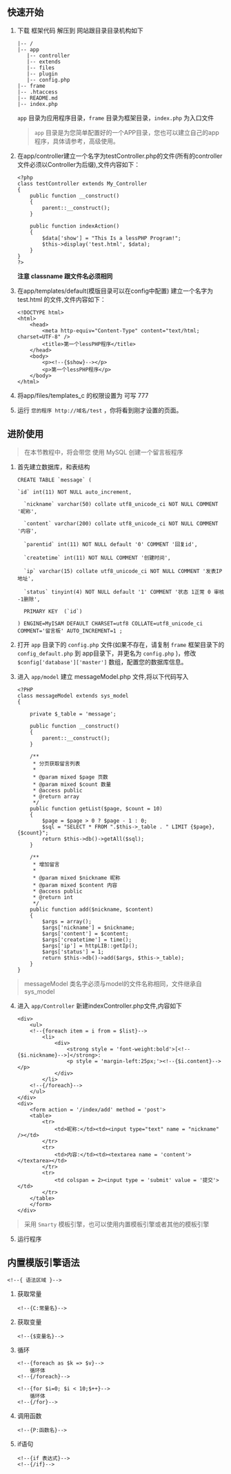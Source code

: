 快速开始
-------
1. 下载 框架代码 解压到 网站跟目录目录机构如下

	```
	|-- /
	|-- app
	   |-- controller
	   |-- extends
	   |-- files
	   |-- plugin
	   |-- config.php
	|-- frame
	|-- .htaccess
	|-- README.md
	|-- index.php
	```
	`app` 目录为应用程序目录，`frame` 目录为框架目录，`index.php` 为入口文件
	> `app` 目录是为您简单配置好的一个APP目录，您也可以建立自己的app程序，具体请参考，高级使用。

2. 在app/controller建立一个名字为testController.php的文件(所有的controller文件必须以Controller为后缀),文件内容如下：

	```
	<?php
	class testController extends My_Controller
	{
		public function __construct()
		{
			parent::__construct();
		}

		public function indexAction()
		{
			$data['show'] = "This Is a lessPHP Program!";
			$this->display('test.html', $data);
		}
	}
	?>
	```
	**注意 classname 跟文件名必须相同**

3. 在app/templates/default(模版目录可以在config中配置) 建立一个名字为 test.html 的文件,文件内容如下：
	```
	<!DOCTYPE html>
	<html>
		<head>
			<meta http-equiv="Content-Type" content="text/html; charset=UTF-8" />
			<title>第一个lessPHP程序</title>
		</head>
		<body>
			<p><!--{$show}--></p>
			<p>第一个lessPHP程序</p>
		</body>
	</html>
	```
4. 将app/files/templates_c 的权限设置为 可写 777
5. 运行 `您的程序 http://域名/test` ，你将看到刚才设置的页面。

进阶使用
-------
> 在本节教程中，将会带您 使用 MySQL 创建一个留言板程序

1. 首先建立数据库，和表结构
	```
	CREATE TABLE `message` (

  	`id` int(11) NOT NULL auto_increment,

	  `nickname` varchar(50) collate utf8_unicode_ci NOT NULL COMMENT '昵称',

	  `content` varchar(200) collate utf8_unicode_ci NOT NULL COMMENT '内容',

	  `parentid` int(11) NOT NULL default '0' COMMENT '回复id',

	  `createtime` int(11) NOT NULL COMMENT '创建时间',

	  `ip` varchar(15) collate utf8_unicode_ci NOT NULL COMMENT '发表IP地址',

	  `status` tinyint(4) NOT NULL default '1' COMMENT '状态 1正常 0 审核 -1删除',

	  PRIMARY KEY  (`id`)

	) ENGINE=MyISAM DEFAULT CHARSET=utf8 COLLATE=utf8_unicode_ci COMMENT='留言板' AUTO_INCREMENT=1 ;
	```
2. 打开 `app` 目录下的 `config.php` 文件(如果不存在，请复制 `frame` 框架目录下的`config_default.php` 到 app目录下，并更名为 `config.php` )，修改 `$config['database']['master']` 数组，配置您的数据库信息。

3. 进入 `app/model` 建立 messageModel.php 文件,将以下代码写入

	```
	<?PHP
	class messageModel extends sys_model
	{

		private $_table = 'message';

		public function __construct()
		{   
		    parent::__construct();
		}   

		/** 
		 * 分页获取留言列表
		 *
		 * @param mixed $page 页数
		 * @param mixed $count 数量
		 * @access public
		 * @return array
		 */
		public function getList($page, $count = 10) 
		{   
		    $page = $page > 0 ? $page - 1 : 0;
		    $sql = "SELECT * FROM ".$this->_table . " LIMIT {$page}, {$count}";
		    return $this->db()->getAll($sql);
		}   

		/** 
		 * 增加留言
		 * 
		 * @param mixed $nickname 昵称
		 * @param mixed $content 内容
		 * @access public
		 * @return int
		 */
		public function add($nickname, $content)
		{   
		    $args = array();
		    $args['nickname'] = $nickname;
		    $args['content'] = $content;
		    $args['createtime'] = time();
		    $args['ip'] = httpLIB::getIp();
		    $args['status'] = 1;
		    return $this->db()->add($args, $this->_table);
		}   
	}
	```
> messageModel 类名字必须与model的文件名称相同，文件继承自sys_model

4. 进入 `app/Controller` 新建indexController.php文件,内容如下

	```
	<div>
		<ul>
		<!--{foreach item = i from = $list}-->
		    <li>
		        <div>
		            <strong style = 'font-weight:bold'>[<!--{$i.nickname}-->]</strong>: 
		            <p style = 'margin-left:25px;'><!--{$i.content}--></p>
		        </div>
		    </li>
		<!--{/foreach}-->
		</ul>
	</div>
	<div>
		<form action = '/index/add' method = 'post'>
		<table>
		    <tr>
		        <td>昵称:</td><td><input type="text" name = "nickname" /></td>
		    </tr>
		    <tr>
		        <td>内容:</td><td><textarea name = 'content'></textarea></td>
		    </tr>
		    <tr>
		        <td colspan = 2><input type = 'submit' value = '提交'></td>
		    </tr>
		</table>
		</form>
	</div>
	```
> 采用 `Smarty` 模板引擎，也可以使用内置模板引擎或者其他的模板引擎

5. 运行程序

内置模版引擎语法
-------

`<!--{ 语法区域 }-->`

1. 获取常量

	```
	<!--{C:常量名}-->
	```

2. 获取变量

	```
	<!--{$变量名}-->
	```

3. 循环

	```
	<!--{foreach as $k => $v}-->
		循环体
	<!--{/foreach}-->
	
	<!--{for $i=0; $i < 10;$++}-->
		循环体
	<!--{/for}-->
	```

4. 调用函数

	```
	<!--{P:函数名}-->
	```

5. if语句

	```
	<!--{if 表达式}-->
	<!--{/if}-->
	```



